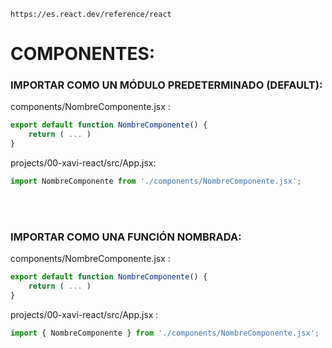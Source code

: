     https://es.react.dev/reference/react

# COMPONENTES:


### IMPORTAR COMO UN MÓDULO PREDETERMINADO (DEFAULT):

components/NombreComponente.jsx :
```javascript
export default function NombreComponente() {
    return ( ... )
}
```

projects/00-xavi-react/src/App.jsx:
```javascript
import NombreComponente from './components/NombreComponente.jsx';
```

<br>
<br>

### IMPORTAR COMO UNA FUNCIÓN NOMBRADA:

components/NombreComponente.jsx :
```javascript
export default function NombreComponente() {
    return ( ... )
}
```

projects/00-xavi-react/src/App.jsx :
```javascript 
import { NombreComponente } from './components/NombreComponente.jsx';
```
